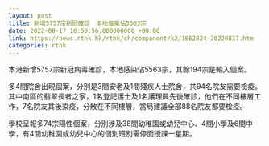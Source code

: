 ```yaml
---
layout: post
title: 新增5757宗新冠確診　本地個案佔5563宗
date: 2022-08-17 16:50:56.000000000 +08:00
link: https://news.rthk.hk/rthk/ch/component/k2/1662824-20220817.htm
categories: rthk
---
```


本港新增5757宗新冠病毒確診，本地感染佔5563宗，其餘194宗是輸入個案。

多4間院舍出現個案，分別是3間安老及1間殘疾人士院舍，共94名院友需要檢疫。其中南區的翡翠長者之家，1名登記護士及1名護理員先後確診，他們在不同樓層工作，7名院友其後染疫，分散在不同樓層，當局建議全部88名院友都要檢疫。

學校呈報多74宗陽性個案，分別涉及38間幼稚園或幼兒中心、4間小學及6間中學，有4間幼稚園或幼兒中心的個別班別需停面授課一星期。

